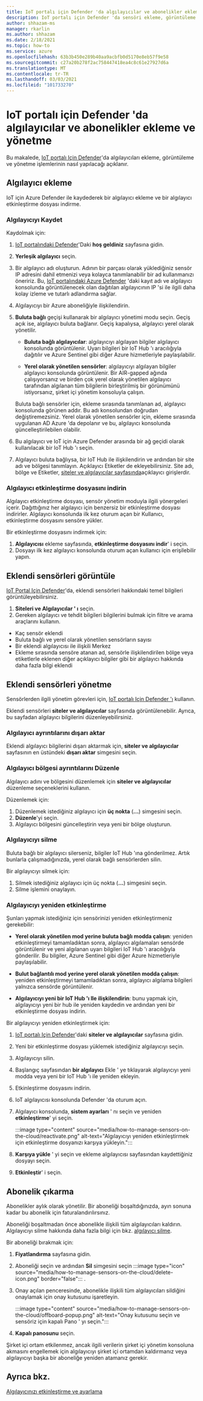 ```yaml
---
title: IoT portalı için Defender 'da algılayıcılar ve abonelikler ekleme ve yönetme
description: IoT portalı için Defender 'da sensöri ekleme, görüntüleme ve yönetme hakkında bilgi edinin.
author: shhazam-ms
manager: rkarlin
ms.author: shhazam
ms.date: 2/18/2021
ms.topic: how-to
ms.service: azure
ms.openlocfilehash: 63b3b450e289b40aa9acbfb0d5170e8eb57f9e58
ms.sourcegitcommit: c27a20b278f2ac758447418ea4c8c61e27927d6a
ms.translationtype: MT
ms.contentlocale: tr-TR
ms.lasthandoff: 03/03/2021
ms.locfileid: "101733270"
---
```

# <a name="onboard-and-manage-sensors-and-subscriptions-in-the-defender-for-iot-portal"></a>IoT portalı için Defender 'da algılayıcılar ve abonelikler ekleme ve yönetme

Bu makalede, [IoT portalı Için Defender](https://portal.azure.com/#blade/Microsoft_Azure_IoT_Defender/IoTDefenderDashboard/Getting_Started)'da algılayıcıları ekleme, görüntüleme ve yönetme işlemlerinin nasıl yapılacağı açıklanır.

## <a name="onboard-sensors"></a>Algılayıcı ekleme

IoT için Azure Defender ile kaydederek bir algılayıcı ekleme ve bir algılayıcı etkinleştirme dosyası indirme.

### <a name="register-the-sensor"></a>Algılayıcıyı Kaydet

Kaydolmak için:

1. [IoT portalındaki Defender](https://portal.azure.com/#blade/Microsoft_Azure_IoT_Defender/IoTDefenderDashboard/Getting_Started)'Daki **hoş geldiniz** sayfasına gidin.
1. **Yerleşik algılayıcı** seçin.
1. Bir algılayıcı adı oluşturun. Adının bir parçası olarak yüklediğiniz sensör IP adresini dahil etmenizi veya kolayca tanımlanabilir bir ad kullanmanızı öneririz. Bu, [IoT portalındaki Azure Defender](https://portal.azure.com/#blade/Microsoft_Azure_IoT_Defender/IoTDefenderDashboard/Getting_Started) 'daki kayıt adı ve algılayıcı konsolunda görüntülenecek olan dağıtılan algılayıcının IP 'si ile ilgili daha kolay izleme ve tutarlı adlandırma sağlar.
1. Algılayıcıyı bir Azure aboneliğiyle ilişkilendirin.
1. **Buluta bağlı** geçişi kullanarak bir algılayıcı yönetimi modu seçin. Geçiş açık ise, algılayıcı buluta bağlanır. Geçiş kapalıysa, algılayıcı yerel olarak yönetilir.

   - **Buluta bağlı algılayıcılar**: algılayıcıyı algılayan bilgiler algılayıcı konsolunda görüntülenir. Uyarı bilgileri bir IoT Hub 'ı aracılığıyla dağıtılır ve Azure Sentinel gibi diğer Azure hizmetleriyle paylaşılabilir.

   - **Yerel olarak yönetilen sensörler**: algılayıcıyı algılayan bilgiler algılayıcı konsolunda görüntülenir. Bir AIR-gapped ağında çalışıyorsanız ve birden çok yerel olarak yönetilen algılayıcı tarafından algılanan tüm bilgilerin birleştirilmiş bir görünümünü istiyorsanız, şirket içi yönetim konsoluyla çalışın.

   Buluta bağlı sensörler için, ekleme sırasında tanımlanan ad, algılayıcı konsolunda görünen addır. Bu adı konsolundan doğrudan değiştiremezsiniz. Yerel olarak yönetilen sensörler için, ekleme sırasında uygulanan AD Azure 'da depolanır ve bu, algılayıcı konsolunda güncelleştirilebilen olabilir.

1. Bu algılayıcı ve IoT için Azure Defender arasında bir ağ geçidi olarak kullanılacak bir IoT Hub 'ı seçin.
1. Algılayıcı buluta bağlıysa, bir IoT Hub ile ilişkilendirin ve ardından bir site adı ve bölgesi tanımlayın. Açıklayıcı Etiketler de ekleyebilirsiniz. Site adı, bölge ve Etiketler, [siteler ve algılayıcılar sayfasında](#view-onboarded-sensors)açıklayıcı girişlerdir.

### <a name="download-the-sensor-activation-file"></a>Algılayıcı etkinleştirme dosyasını indirin

Algılayıcı etkinleştirme dosyası, sensör yönetim moduyla ilgili yönergeleri içerir. Dağıttığınız her algılayıcı için benzersiz bir etkinleştirme dosyası indirirler. Algılayıcı konsolunda ilk kez oturum açan bir Kullanıcı, etkinleştirme dosyasını sensöre yükler.

Bir etkinleştirme dosyasını indirmek için:

1. **Algılayıcısı** ekleme sayfasında, **etkinleştirme dosyasını indir**' i seçin.
1. Dosyayı ilk kez algılayıcı konsolunda oturum açan kullanıcı için erişilebilir yapın.

## <a name="view-onboarded-sensors"></a>Eklendi sensörleri görüntüle

[IoT Portal Için Defender](https://portal.azure.com/#blade/Microsoft_Azure_IoT_Defender/IoTDefenderDashboard/Getting_Started)'da, eklendi sensörleri hakkındaki temel bilgileri görüntüleyebilirsiniz.

1. **Siteleri ve Algılayıcılar ' ı** seçin.
1. Gereken algılayıcı ve tehdit bilgileri bilgilerini bulmak için filtre ve arama araçlarını kullanın.

- Kaç sensör eklendi
- Buluta bağlı ve yerel olarak yönetilen sensörların sayısı
- Bir eklendi algılayıcısı ile ilişkili Merkez
- Ekleme sırasında sensöre atanan ad, sensörle ilişkilendirilen bölge veya etiketlerle eklenen diğer açıklayıcı bilgiler gibi bir algılayıcı hakkında daha fazla bilgi eklendi

## <a name="manage-onboarded-sensors"></a>Eklendi sensörleri yönetme

Sensörlerden ilgili yönetim görevleri için, [IoT portalı Için Defender 'ı](https://portal.azure.com/#blade/Microsoft_Azure_IoT_Defender/IoTDefenderDashboard/Getting_Started) kullanın.

Eklendi sensörleri **siteler ve algılayıcılar** sayfasında görüntülenebilir. Ayrıca, bu sayfadan algılayıcı bilgilerini düzenleyebilirsiniz.

### <a name="export-sensor-details"></a>Algılayıcı ayrıntılarını dışarı aktar

Eklendi algılayıcı bilgilerini dışarı aktarmak için, **siteler ve algılayıcılar** sayfasının en üstündeki **dışarı aktar** simgesini seçin.

### <a name="edit-sensor-zone-details"></a>Algılayıcı bölgesi ayrıntılarını Düzenle

Algılayıcı adını ve bölgesini düzenlemek için **siteler ve algılayıcılar** düzenleme seçeneklerini kullanın.

Düzenlemek için:

1. Düzenlemek istediğiniz algılayıcı için **üç nokta** (**...**) simgesini seçin.
1. **Düzenle**'yi seçin.
1. Algılayıcı bölgesini güncelleştirin veya yeni bir bölge oluşturun.

### <a name="delete-a-sensor"></a>Algılayıcıyı silme

Buluta bağlı bir algılayıcı silerseniz, bilgiler IoT Hub 'ına gönderilmez. Artık bunlarla çalışmadığınızda, yerel olarak bağlı sensörlerden silin.

Bir algılayıcıyı silmek için:

1. Silmek istediğiniz algılayıcı için üç nokta (**...**) simgesini seçin.
1. Silme işlemini onaylayın.

### <a name="reactivate-a-sensor"></a>Algılayıcıyı yeniden etkinleştirme 

Şunları yapmak istediğiniz için sensörinizi yeniden etkinleştirmeniz gerekebilir:

- **Yerel olarak yönetilen mod yerine buluta bağlı modda çalışın**: yeniden etkinleştirmeyi tamamladıktan sonra, algılayıcı algılamaları sensörde görüntülenir ve yeni algılanan uyarı bilgileri IoT Hub 'ı aracılığıyla gönderilir. Bu bilgiler, Azure Sentinel gibi diğer Azure hizmetleriyle paylaşılabilir.

- **Bulut bağlantılı mod yerine yerel olarak yönetilen modda çalışın**: yeniden etkinleştirmeyi tamamladıktan sonra, algılayıcı algılama bilgileri yalnızca sensörde görüntülenir.

- **Algılayıcıyı yeni bir IoT Hub 'ı Ile ilişkilendirin**: bunu yapmak için, algılayıcıyı yeni bir hub ile yeniden kaydedin ve ardından yeni bir etkinleştirme dosyası indirin.

Bir algılayıcıyı yeniden etkinleştirmek için:

1. [IoT portalı Için Defender](https://portal.azure.com/#blade/Microsoft_Azure_IoT_Defender/IoTDefenderDashboard/Getting_Started)'daki **siteler ve algılayıcılar** sayfasına gidin.

2. Yeni bir etkinleştirme dosyası yüklemek istediğiniz algılayıcıyı seçin.

3. Algılayıcıyı silin.

4. Başlangıç sayfasından **bir algılayıcı** Ekle ' ye tıklayarak algılayıcıyı yeni modda veya yeni bir IoT Hub 'ı ile yeniden ekleyin.

5. Etkinleştirme dosyasını indirin.

1. IoT algılayıcısı konsolunda Defender 'da oturum açın.

7. Algılayıcı konsolunda, **sistem ayarları** ' nı seçin ve yeniden **etkinleştirme**' yi seçin.

   :::image type="content" source="media/how-to-manage-sensors-on-the-cloud/reactivate.png" alt-text="Algılayıcıyı yeniden etkinleştirmek için etkinleştirme dosyanızı karşıya yükleyin.":::

8. **Karşıya yükle** ' yi seçin ve ekleme algılayıcısı sayfasından kaydettiğiniz dosyayı seçin.

9. **Etkinleştir**' i seçin.

## <a name="offboard-a-subscription"></a>Abonelik çıkarma

Abonelikler aylık olarak yönetilir. Bir aboneliği boşaltdığınızda, ayın sonuna kadar bu abonelik için faturalandırılırsınız. 

Aboneliği boşaltmadan önce abonelikle ilişkili tüm algılayıcıları kaldırın. Algılayıcıyı silme hakkında daha fazla bilgi için bkz. [algılayıcı silme](#delete-a-sensor). 

Bir aboneliği bırakmak için:

1. **Fiyatlandırma** sayfasına gidin.
1. Aboneliği seçin ve ardından **Sil** simgesini seçin :::image type="icon" source="media/how-to-manage-sensors-on-the-cloud/delete-icon.png" border="false"::: .
1. Onay açılan penceresinde, abonelikle ilişkili tüm algılayıcıları sildiğini onaylamak için onay kutusunu işaretleyin.

    :::image type="content" source="media/how-to-manage-sensors-on-the-cloud/offboard-popup.png" alt-text="Onay kutusunu seçin ve sensöriz için kapalı Pano ' yı seçin.":::

1. **Kapalı panosunu** seçin. 

Şirket içi ortam etkilenmez, ancak ilgili verilerin şirket içi yönetim konsoluna akmasını engellemek için algılayıcıyı şirket içi ortamdan kaldırmanız veya algılayıcıyı başka bir aboneliğe yeniden atamanız gerekir. 

## <a name="see-also"></a>Ayrıca bkz.

[Algılayıcınızı etkinleştirme ve ayarlama](how-to-activate-and-set-up-your-sensor.md)
